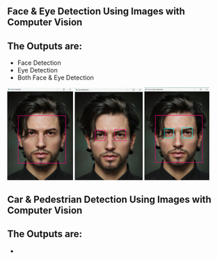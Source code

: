 ## Face & Eye Detection Using Images with Computer Vision
   ## The Outputs are:
  * Face Detection
  * Eye Detection
  * Both Face & Eye Detection

  <img src="https://github.com/VSVHC/Face-Eye-Detection_Using-Computer_Vision/blob/main/Face%20Detection.png" width=30% height=30%>  <img src="https://github.com/VSVHC/Face-Eye-Detection_Using-Computer_Vision/blob/main/Eye%20Detection.png" width=31% height=40%>  <img src="https://github.com/VSVHC/Face-Eye-Detection_Using-Computer_Vision/blob/main/Face%20%26%20Eye%20Detection.png" width=29.5% height=30%>


## Car & Pedestrian Detection Using Images with Computer Vision
   ## The Outputs are:
   * 
